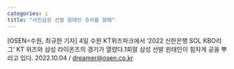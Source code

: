 ```yaml
---
categories: i
title: "사진삼성 선발 원태인 승리를 향해"
---
```

[OSEN=수원, 최규한 기자] 4일 수원 KT위즈파크에서 ‘2022 신한은행 SOL KBO리그’ KT 위즈와 삼성 라이온즈의 경기가 열렸다.1회말 삼성 선발 원태인이 힘차게 공을 뿌리고 있다. 2022.10.04 / dreamer@osen.co.kr